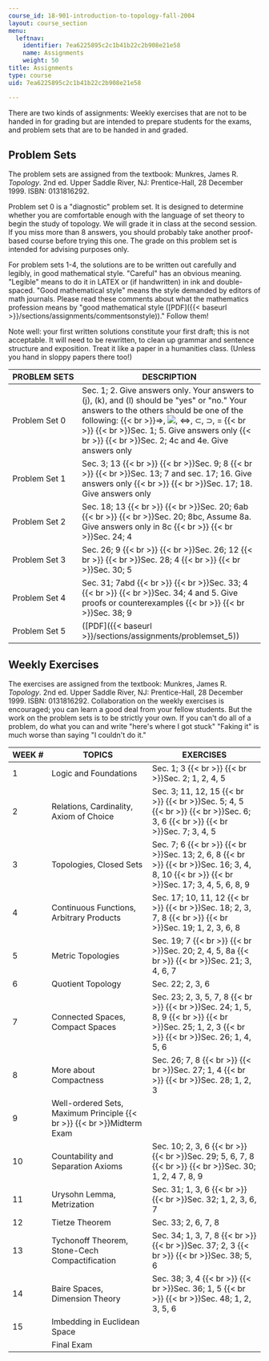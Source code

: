 ```yaml
---
course_id: 18-901-introduction-to-topology-fall-2004
layout: course_section
menu:
  leftnav:
    identifier: 7ea6225895c2c1b41b22c2b908e21e58
    name: Assignments
    weight: 50
title: Assignments
type: course
uid: 7ea6225895c2c1b41b22c2b908e21e58

---
```


There are two kinds of assignments: Weekly exercises that are not to be handed in for grading but are intended to prepare students for the exams, and problem sets that are to be handed in and graded.

Problem Sets
------------

The problem sets are assigned from the textbook: Munkres, James R. _Topology_. 2nd ed. Upper Saddle River, NJ: Prentice-Hall, 28 December 1999. ISBN: 0131816292.

Problem set 0 is a "diagnostic" problem set. It is designed to determine whether you are comfortable enough with the language of set theory to begin the study of topology. We will grade it in class at the second session. lf you miss more than 8 answers, you should probably take another proof-based course before trying this one. The grade on this problem set is intended for advising purposes only.

For problem sets 1-4, the solutions are to be written out carefully and legibly, in good mathematical style. "Careful" has an obvious meaning. "Legible" means to do it in LATEX or (if handwritten) in ink and double-spaced. "Good mathematical style" means the style demanded by editors of math journals. Please read these comments about what the mathematics profession means by "good mathematical style ([PDF]({{< baseurl >}}/sections/assignments/commentsonstyle))." Follow them!

Note well: your first written solutions constitute your first draft; this is not acceptable. It will need to be rewritten, to clean up grammar and sentence structure and exposition. Treat it like a paper in a humanities class. (Unless you hand in sloppy papers there too!)

| PROBLEM SETS | DESCRIPTION |
| --- | --- |
| Problem Set 0 | Sec. 1; 2. Give answers only. Your answers to (j), (k), and (l) should be "yes" or "no." Your answers to the others should be one of the following:  {{< br >}}⇒, ![](/courses/mathematics/18-901-introduction-to-topology-fall-2004/assignments/symbol.jpg), ⇔, ⊂, ⊃, =  {{< br >}}  {{< br >}}Sec. 1; 5. Give answers only  {{< br >}}  {{< br >}}Sec. 2; 4c and 4e. Give answers only |
| Problem Set 1 | Sec. 3; 13  {{< br >}}  {{< br >}}Sec. 9; 8  {{< br >}}  {{< br >}}Sec. 13; 7 and sec. 17; 16. Give answers only  {{< br >}}  {{< br >}}Sec. 17; 18. Give answers only |
| Problem Set 2 | Sec. 18; 13  {{< br >}}  {{< br >}}Sec. 20; 6ab  {{< br >}}  {{< br >}}Sec. 20; 8bc, Assume 8a. Give answers only in 8c  {{< br >}}  {{< br >}}Sec. 24; 4 |
| Problem Set 3 | Sec. 26; 9  {{< br >}}  {{< br >}}Sec. 26; 12  {{< br >}}  {{< br >}}Sec. 28; 4  {{< br >}}  {{< br >}}Sec. 30; 5 |
| Problem Set 4 | Sec. 31; 7abd  {{< br >}}  {{< br >}}Sec. 33; 4  {{< br >}}  {{< br >}}Sec. 34; 4 and 5. Give proofs or counterexamples  {{< br >}}  {{< br >}}Sec. 38; 9 |
| Problem Set 5 | ([PDF]({{< baseurl >}}/sections/assignments/problemset_5)) 

Weekly Exercises
----------------

The exercises are assigned from the textbook: Munkres, James R. _Topology_. 2nd ed. Upper Saddle River, NJ: Prentice-Hall, 28 December 1999. ISBN: 0131816292. Collaboration on the weekly exercises is encouraged; you can learn a good deal from your fellow students. But the work on the problem sets is to be strictly your own. If you can't do all of a problem, do what you can and write "here's where I got stuck" "Faking it" is much worse than saying "I couldn't do it."

| WEEK # | TOPICS | EXERCISES |
| --- | --- | --- |
| 1 | Logic and Foundations | Sec. 1; 3  {{< br >}}  {{< br >}}Sec. 2; 1, 2, 4, 5 |
| 2 | Relations, Cardinality, Axiom of Choice | Sec. 3; 11, 12, 15  {{< br >}}  {{< br >}}Sec. 5; 4, 5  {{< br >}}  {{< br >}}Sec. 6; 3, 6  {{< br >}}  {{< br >}}Sec. 7; 3, 4, 5 |
| 3 | Topologies, Closed Sets | Sec. 7; 6  {{< br >}}  {{< br >}}Sec. 13; 2, 6, 8  {{< br >}}  {{< br >}}Sec. 16; 3, 4, 8, 10  {{< br >}}  {{< br >}}Sec. 17; 3, 4, 5, 6, 8, 9 |
| 4 | Continuous Functions, Arbitrary Products | Sec. 17; 10, 11, 12  {{< br >}}  {{< br >}}Sec. 18; 2, 3, 7, 8  {{< br >}}  {{< br >}}Sec. 19; 1, 2, 3, 6, 8 |
| 5 | Metric Topologies | Sec. 19; 7  {{< br >}}  {{< br >}}Sec. 20; 2, 4, 5, 8a  {{< br >}}  {{< br >}}Sec. 21; 3, 4, 6, 7 |
| 6 | Quotient Topology | Sec. 22; 2, 3, 6 |
| 7 | Connected Spaces, Compact Spaces | Sec. 23; 2, 3, 5, 7, 8  {{< br >}}  {{< br >}}Sec. 24; 1, 5, 8, 9  {{< br >}}  {{< br >}}Sec. 25; 1, 2, 3  {{< br >}}  {{< br >}}Sec. 26; 1, 4, 5, 6 |
| 8 | More about Compactness | Sec. 26; 7, 8  {{< br >}}  {{< br >}}Sec. 27; 1, 4  {{< br >}}  {{< br >}}Sec. 28; 1, 2, 3 |
| 9 | Well-ordered Sets, Maximum Principle  {{< br >}}  {{< br >}}Midterm Exam | &nbsp; |
| 10 | Countability and Separation Axioms | Sec. 10; 2, 3, 6  {{< br >}}  {{< br >}}Sec. 29; 5, 6, 7, 8  {{< br >}}  {{< br >}}Sec. 30; 1, 2, 4 7, 8, 9 |
| 11 | Urysohn Lemma, Metrization | Sec. 31; 1, 3, 6  {{< br >}}  {{< br >}}Sec. 32; 1, 2, 3, 6, 7 |
| 12 | Tietze Theorem | Sec. 33; 2, 6, 7, 8 |
| 13 | Tychonoff Theorem, Stone-Cech Compactification | Sec. 34; 1, 3, 7, 8  {{< br >}}  {{< br >}}Sec. 37; 2, 3  {{< br >}}  {{< br >}}Sec. 38; 5, 6 |
| 14 | Baire Spaces, Dimension Theory | Sec. 38; 3, 4  {{< br >}}  {{< br >}}Sec. 36; 1, 5  {{< br >}}  {{< br >}}Sec. 48; 1, 2, 3, 5, 6 |
| 15 | Imbedding in Euclidean Space | &nbsp; |
| &nbsp; | Final Exam |